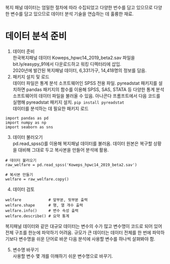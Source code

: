 복지 패널 데이터는 엄밀한 절차에 따라 수집되었고 다양한 번수를 담고 있으므로 다양한 변수를 담고 있으므로 데이터 분석 기술을 연습하는 데 훌륭한 재료.
# 데이터 분석 준비
1. 데이터 준비  
한국복지패널 데이터 Koweps_hpwc14_2019_beta2.sav 파일을 bit.ly/easypy_91에서 다운로드하고 워킹 디렉터리에 삽입.  
2020년에 발간된 복지패널 데이터, 6,331가구, 14,418명의 정보를 담음.
2. 패키지 설치 및 로드  
데이터 파일은 통계 분석 소프트웨어인 SPSS 전용 파일. pyreadstat 패키지를 설치하면 pandas 패키지의 함수를 이용해 SPSS, SAS, STATA 등 다양한 통계 분석 소프트웨어의 데이터 파일을 불러올 수 있음.
아나콘다 프롬프트에서 다음 코드를 실행해 pyreadstat 패키지 설치. ```pip install pyreadstat```  
데이터를 분석하는 데 필요한 패키지 로드
```
import pandas as pd
import numpy as np
import seaborn as sns
```

3. 데이터 불러오기  
pd.read_spss()를 이용해 복지패널 데이터를 불러옴. 데이터 원본은 복구할 상황을 대비해 그대로 두고 복사본을 만들어 분석에 활용.
```
# 데이터 불러오기
raw_welfare = pd.read_spss('Koweps_hpwc14_2019_beta2.sav')

# 복사본 만들기
welfare = raw_welfare.copy()
```

4. 데이터 검토  
```
welfare            # 앞부분, 뒷부분 출력
welfare.shape      # 행, 열 개수 출력
welfare.info()     # 변수 속성 출력
welfare.describe() # 요약 통계
```
복지패널 데이터와 같은 대규모 데이터는 변수의 수가 많고 변수명이 코드로 되어 있어 전체 구조를 한눈에 파악하기 어려움. 규모가 큰 데이터는 데이터 전체를 한 번에 파악하기보다 변수명을 쉬운 단어로 바꾼 다음 분석에 사용할 변수를 하나씩 살펴봐야 함.  

5. 변수명 바꾸기  
사용할 변수 몇 개를 이해하기 쉬운 변수명으로 바꾸기. 
